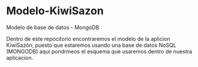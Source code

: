 # Modelo-KiwiSazon
Modelo de base de datos - MongoDB

Dentro de este repocitorio encontraremos el modelo de la aplicion KiwiSazón, puesto que estaremos 
usando una base de datos NoSQL (MONGODB) aqui pondrmeos el esquema que usaremos dentro de nuestra
aplicacion.
